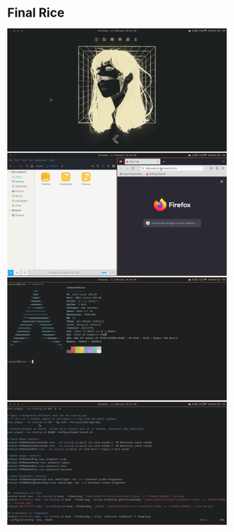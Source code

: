 <html>
<head></head>
<body>
<h1>Final Rice</h1>
<img src="./Resources/Final Images/screenshot-20230211-162109Z-all.png">
<img src="./Resources/Final Images/screenshot-20230211-162028Z-all.png">
<img src="./Resources/Final Images/screenshot-20230211-161852Z-all.png">
<img src="./Resources/Final Images/screenshot-20230211-162216Z-all.png">
</body>
</html>
